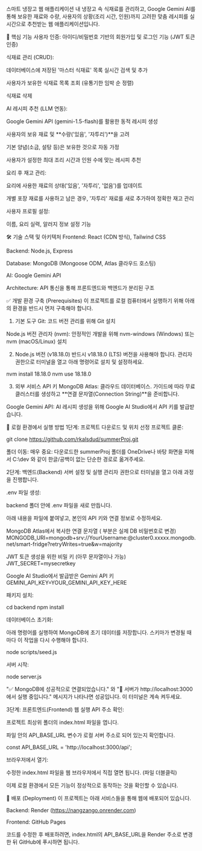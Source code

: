 스마트 냉장고 웹 애플리케이션
내 냉장고 속 식재료를 관리하고, Google Gemini AI를 통해 보유한 재료와 수량, 사용자의 상황(조리 시간, 인원)까지 고려한 맞춤 레시피를 실시간으로 추천받는 웹 애플리케이션입니다.

🌟 핵심 기능
사용자 인증: 아이디/비밀번호 기반의 회원가입 및 로그인 기능 (JWT 토큰 인증)

식재료 관리 (CRUD):

데이터베이스에 저장된 '마스터 식재료' 목록 실시간 검색 및 추가

사용자가 보유한 식재료 목록 조회 (유통기한 임박 순 정렬)

식재료 삭제

AI 레시피 추천 (LLM 연동):

Google Gemini API (gemini-1.5-flash)를 활용한 동적 레시피 생성

사용자의 보유 재료 및 **수량('있음', '자투리')**을 고려

기본 양념(소금, 설탕 등)은 보유한 것으로 자동 가정

사용자가 설정한 최대 조리 시간과 인원 수에 맞는 레시피 추천

요리 후 재고 관리:

요리에 사용한 재료의 상태('있음', '자투리', '없음')를 업데이트

개별 포장 재료를 사용하고 남은 경우, '자투리' 재료를 새로 추가하여 정확한 재고 관리

사용자 프로필 설정:

이름, 요리 실력, 알러지 정보 설정 기능

🛠️ 기술 스택 및 아키텍처
Frontend: React (CDN 방식), Tailwind CSS

Backend: Node.js, Express

Database: MongoDB (Mongoose ODM, Atlas 클라우드 호스팅)

AI: Google Gemini API

Architecture: API 통신을 통해 프론트엔드와 백엔드가 분리된 구조

✅ 개발 환경 구축 (Prerequisites)
이 프로젝트를 로컬 컴퓨터에서 실행하기 위해 아래의 환경을 반드시 먼저 구축해야 합니다.

1. 기본 도구
Git: 코드 버전 관리를 위해 Git 설치

Node.js 버전 관리자 (nvm): 안정적인 개발을 위해 nvm-windows (Windows) 또는 nvm (macOS/Linux) 설치

2. Node.js 버전 (v18.18.0)
반드시 v18.18.0 (LTS) 버전을 사용해야 합니다. 관리자 권한으로 터미널을 열고 아래 명령어로 설치 및 설정하세요.

nvm install 18.18.0
nvm use 18.18.0

3. 외부 서비스 API 키
MongoDB Atlas: 클라우드 데이터베이스. 가이드에 따라 무료 클러스터를 생성하고 **연결 문자열(Connection String)**을 준비합니다.

Google Gemini API: AI 레시피 생성을 위해 Google AI Studio에서 API 키를 발급받습니다.

🚀 로컬 환경에서 실행 방법
1단계: 프로젝트 다운로드 및 위치 선정
프로젝트 클론:

git clone https://github.com/rkalsdud/summerProj.git

폴더 이동:
매우 중요: 다운로드한 summerProj 폴더를 OneDrive나 바탕 화면을 피해서 C:\dev 와 같이 한글/공백이 없는 단순한 경로로 옮겨주세요.

2단계: 백엔드(Backend) 서버 설정 및 실행
관리자 권한으로 터미널을 열고 아래 과정을 진행합니다.

.env 파일 생성:

backend 폴더 안에 .env 파일을 새로 만듭니다.

아래 내용을 파일에 붙여넣고, 본인의 API 키와 연결 정보로 수정하세요.

MongoDB Atlas에서 복사한 연결 문자열 (<password> 부분은 실제 DB 비밀번호로 변경)
MONGODB_URI=mongodb+srv://YourUsername:<password>@cluster0.xxxxx.mongodb.net/smart-fridge?retryWrites=true&w=majority

JWT 토큰 생성을 위한 비밀 키 (아무 문자열이나 가능)
JWT_SECRET=mysecretkey

Google AI Studio에서 발급받은 Gemini API 키
GEMINI_API_KEY=YOUR_GEMINI_API_KEY_HERE

패키지 설치:

cd backend
npm install

데이터베이스 초기화:

아래 명령어를 실행하여 MongoDB에 초기 데이터를 저장합니다. 스키마가 변경될 때마다 이 작업을 다시 수행해야 합니다.

node scripts/seed.js

서버 시작:

node server.js

"✅ MongoDB에 성공적으로 연결되었습니다." 와 "🚀 서버가 http://localhost:3000 에서 실행 중입니다." 메시지가 나타나면 성공입니다. 이 터미널은 계속 켜두세요.

3단계: 프론트엔드(Frontend) 웹 실행
API 주소 확인:

프로젝트 최상위 폴더의 index.html 파일을 엽니다.

파일 안의 API_BASE_URL 변수가 로컬 서버 주소로 되어 있는지 확인합니다.

const API_BASE_URL = 'http://localhost:3000/api';

브라우저에서 열기:

수정한 index.html 파일을 웹 브라우저에서 직접 열면 됩니다. (파일 더블클릭)

이제 로컬 환경에서 모든 기능이 정상적으로 동작하는 것을 확인할 수 있습니다.

🚢 배포 (Deployment)
이 프로젝트는 아래 서비스들을 통해 웹에 배포되어 있습니다.

Backend: Render (https://nangzango.onrender.com)

Frontend: GitHub Pages

코드를 수정한 후 배포하려면, index.html의 API_BASE_URL을 Render 주소로 변경한 뒤 GitHub에 푸시하면 됩니다.
